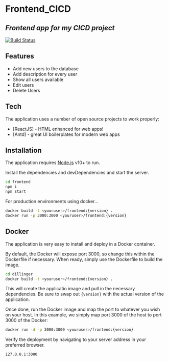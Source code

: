 # Frontend_CICD
## _Frontend app for my CICD project_

[![Build Status](https://travis-ci.org/joemccann/dillinger.svg?branch=master)](https://travis-ci.org/joemccann/dillinger)

## Features

- Add new users to the database
- Add description for every user
- Show all users available
- Edit users
- Delete Users

## Tech

The application uses a number of open source projects to work properly:

- [ReactJS] - HTML enhanced for web apps!
- [Antd] - great UI boilerplates for modern web apps

## Installation

The application requires [Node.js](https://nodejs.org/) v10+ to run.

Install the dependencies and devDependencies and start the server.

```sh
cd frontend
npm i
npm start
```

For production environments using docker...

```sh
docker build -t <youruser>/frontend:{version} . 
docker run -p 3000:3000 <youruser>/frontend:{version}
```

## Docker

The application is very easy to install and deploy in a Docker container.

By default, the Docker will expose port 3000, so change this within the
Dockerfile if necessary. When ready, simply use the Dockerfile to
build the image.

```sh
cd dillinger
docker build -t <youruser>/frontend:{version} .
```

This will create the applicatio image and pull in the necessary dependencies.
Be sure to swap out `{version}` with the actual
version of the application.

Once done, run the Docker image and map the port to whatever you wish on
your host. In this example, we simply map port 3000 of the host to
port 3000 of the Docker:

```sh
docker run -d -p 3000:3000 <youruser>/frontend:{version}
```

Verify the deployment by navigating to your server address in
your preferred browser.

```sh
127.0.0.1:3000
```
